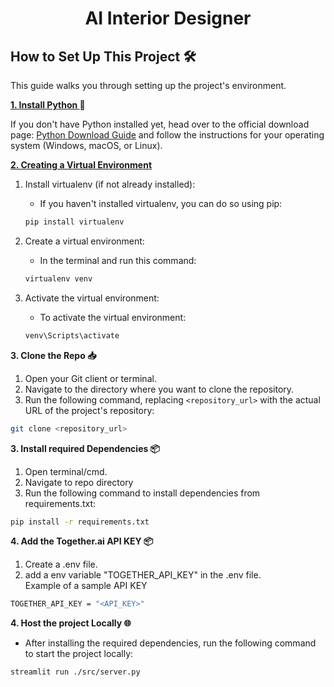 # <center> AI Interior Designer <center>

## How to Set Up This Project 🛠️

This guide walks you through setting up the project's environment.

**<u>1. Install Python </u>🐍**

If you don't have Python installed yet, head over to the official download page: [Python Download Guide](https://wiki.python.org/moin/BeginnersGuide/Download) and follow the instructions for your operating system (Windows, macOS, or Linux).

**<u>2. Creating a Virtual Environment</u>**

1. Install virtualenv (if not already installed):

   - If you haven't installed virtualenv, you can do so using pip:

   ```bash
   pip install virtualenv
   ```

2. Create a virtual environment:

   - In the terminal and run this command:

   ```bash
   virtualenv venv
   ```

3. Activate the virtual environment:

   - To activate the virtual environment:

   ```bash
   venv\Scripts\activate
   ```

**3. Clone the Repo 📥**

1. Open your Git client or terminal.
2. Navigate to the directory where you want to clone the repository.
3. Run the following command, replacing `<repository_url>` with the actual URL of the project's repository:

```bash
git clone <repository_url>
```

**3. Install required Dependencies 📦**

1. Open terminal/cmd.
2. Navigate to repo directory
3. Run the following command to install dependencies from requirements.txt:

```bash
pip install -r requirements.txt
```

**4. Add the Together.ai API KEY 📦**

1. Create a .env file.
2. add a env variable "TOGETHER_API_KEY" in the .env file.  
    Example of a sample API KEY

```bash
TOGETHER_API_KEY = "<API_KEY>"
```

**4. Host the project Locally 🌐**

- After installing the required dependencies, run the following command to start the project locally:

``` bash
streamlit run ./src/server.py
```

